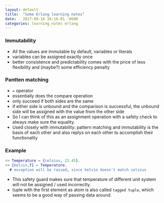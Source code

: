```yaml
---
layout: default
title:  "Some Erlang learning notes"
date:   2017-09-16 16:16:01 -0600
categories: learning_notes erlang
---
```


### Immutability
- All the values are immutable by default, variables or literals
- variables can be assigned exactly once
- better consistence and predictability comes with the price of less flexibility and (maybe?) some efficiency penalty

### Pantten matching
- `=` operator
- essentially does the compare operation
- only succeed if both sides are the same
- if either side is unbound and the comparison is successful, the unbound side will be assigned with the value from the other side
- So I can think of this as an assignment operation with a safety check to always make sure the equality.
- Used closely with immutability: pattern matching and immutability is the basis of each other and also replys on each other to accomplish their functionality

### Example
```erl
>> Temperature = {celsius, 23.45}.
>> {kelvin,T} = Temperature.
  # exception will be raised, since kelvin doesn't match celsius
```
- This safety guard makes sure that temperature of different unit system will not be assigned / used incorrectly. 
- tuple with the first element as atom is also called `tagged tuple`, which seems to be a good way of passing data around.
